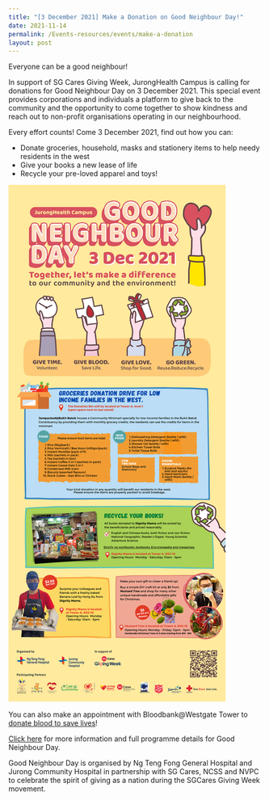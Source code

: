 ```yaml
---
title: "[3 December 2021] Make a Donation on Good Neighbour Day!"
date: 2021-11-14
permalink: /Events-resources/events/make-a-donation
layout: post
---
```

Everyone can be a good neighbour!

In support of SG Cares Giving Week, JurongHealth Campus is calling for donations for Good Neighbour Day on 3 December 2021. This special event provides corporations and individuals a platform to give back to the community and the opportunity to come together to show kindness and reach out to non-profit organisations operating in our neighbourhood.

Every effort counts! Come 3 December 2021, find out how you can:

* Donate groceries, household, masks and stationery items to help needy residents in the west
* Give your books a new lease of life
* Recycle your pre-loved apparel and toys!

![Alt text for image on Isomer site](/images/GND%20Donation%20page%20updated%20.png)

You can also make an appointment with Bloodbank@Westgate Tower to [donate blood to save lives](https://giveblood.sg/)!

[Click here](https://www.ntfgh.com.sg/Giving-Back/GND/Pages/default.aspx) for more information and full programme details for Good Neighbour Day. 

Good Neighbour Day is organised by Ng Teng Fong General Hospital and Jurong Community Hospital in partnership with SG Cares, NCSS and NVPC to celebrate the spirit of giving as a nation during the SGCares Giving Week movement.